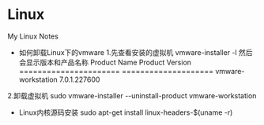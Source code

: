 # Linux
My Linux Notes


- 如何卸载Linux下的vmware
1.先查看安装的虚拟机
vmware-installer -l
然后会显示版本和产品名称
Product Name           Product Version     
====================== ====================
vmware-workstation     7.0.1.227600 

2.卸载虚拟机
sudo vmware-installer --uninstall-product vmware-workstation

- Linux内核源码安装
sudo apt-get install linux-headers-$(uname -r)
